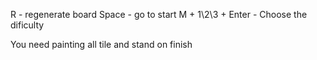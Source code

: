 R - regenerate board
Space - go to start
M + 1\2\3 + Enter - Choose the dificulty

You need painting all tile and stand on finish
